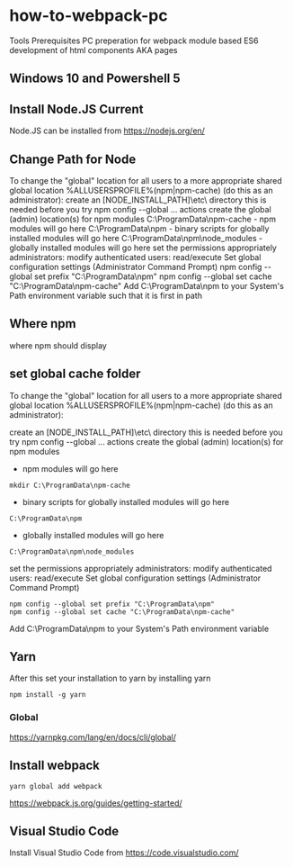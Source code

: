 




# how-to-webpack-pc
Tools Prerequisites PC preperation for webpack module based ES6 development of html components AKA pages

## Windows 10 and Powershell 5

## Install Node.JS Current

Node.JS can be installed from https://nodejs.org/en/

## Change Path for Node

To change the "global" location for all users to a more appropriate shared global location %ALLUSERSPROFILE%\(npm|npm-cache) (do this as an administrator):
create an [NODE_INSTALL_PATH]\etc\ directory 
this is needed before you try npm config --global ... actions
create the global (admin) location(s) for npm modules 
C:\ProgramData\npm-cache - npm modules will go here
C:\ProgramData\npm - binary scripts for globally installed modules will go here
C:\ProgramData\npm\node_modules - globally installed modules will go here
set the permissions appropriately 
administrators: modify
authenticated users: read/execute
Set global configuration settings (Administrator Command Prompt) 
npm config --global set prefix "C:\ProgramData\npm"
npm config --global set cache "C:\ProgramData\npm-cache"
Add C:\ProgramData\npm to your System's Path environment variable such that it is first in path

## Where npm
where npm should display


## set global cache folder
To change the "global" location for all users to a more appropriate shared global location %ALLUSERSPROFILE%\(npm|npm-cache) (do this as an administrator):

create an [NODE_INSTALL_PATH]\etc\ directory
this is needed before you try npm config --global ... actions
create the global (admin) location(s) for npm modules
- npm modules will go here
```
mkdir C:\ProgramData\npm-cache 
```
- binary scripts for globally installed modules will go here
```
C:\ProgramData\npm 
```
- globally installed modules will go here
```
C:\ProgramData\npm\node_modules 
```
set the permissions appropriately
administrators: modify
authenticated users: read/execute
Set global configuration settings (Administrator Command Prompt)
```
npm config --global set prefix "C:\ProgramData\npm"
npm config --global set cache "C:\ProgramData\npm-cache"
```
Add C:\ProgramData\npm to your System's Path environment variable

## Yarn
After this set your installation to yarn by installing yarn
```
npm install -g yarn
```
### Global
https://yarnpkg.com/lang/en/docs/cli/global/

## Install webpack
```
yarn global add webpack
```

https://webpack.js.org/guides/getting-started/

## Visual Studio Code
Install Visual Studio Code from https://code.visualstudio.com/

